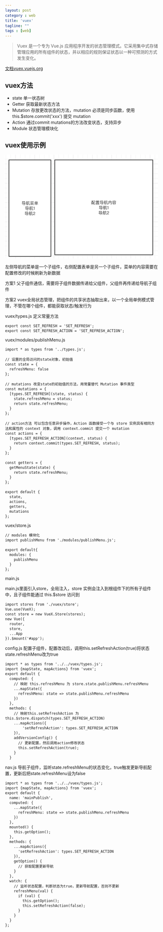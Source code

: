 ```yaml
---
layout: post
category : web
title: 'vuex'
tagline: ""
tags : [web]
---
```


> Vuex 是一个专为 Vue.js 应用程序开发的状态管理模式。它采用集中式存储管理应用的所有组件的状态，并以相应的规则保证状态以一种可预测的方式发生变化。

[文档vuex.vuejs.org](https://vuex.vuejs.org/zh/)

## vuex方法

- state 单一状态树
- Getter 获取最新状态方法
- Mutation 存放更改状态的方法，mutation 必须是同步函数，使用 this.$store.commit('xxx') 提交 mutation
- Action 通过commit mutations的方法改变状态，支持异步
- Module 状态管理模块化

<!--break-->

## vuex使用示例

![vuex-1.png](/images/201904/vuex-1.png)

左侧导航的菜单是一个子组件，右侧配置表单是另一个子组件，菜单的内容需要在配置修改的时候刷新为新数据

方案1 父子组件通信，需要将子组件数据传递给父组件，父组件再传递给导航子组件

方案2 vuex全局状态管理，把组件的共享状态抽取出来，以一个全局单例模式管理，不管在哪个组件，都能获取状态/触发行为

vuex/types.js 定义常量方法

```
export const SET_REFRESH = 'SET_REFRESH';
export const SET_REFRESH_ACTION = 'SET_REFRESH_ACTION';
```

vuex/modules/publishMenu.js

```
import * as types from '../types.js';

// 设置的全局访问的state对象，初始值
const state = {
  refreshMenu: false
};

// mutations 改变state的初始值的方法，用常量替代 Mutation 事件类型
const mutations = {
  [types.SET_REFRESH](state, status) {
    state.refreshMenu = status;
    return state.refreshMenu;
  }
};

// action方法 可以包含任意异步操作，Action 函数接受一个与 store 实例具有相同方法和属性的 context 对象，调用 context.commit 提交一个 mutation
const actions = {
  [types.SET_REFRESH_ACTION](context, status) {
    return context.commit(types.SET_REFRESH, status);
  }
};

const getters = {
  getMenuState(state) {
    return state.refreshMenu;
  }
};

export default {
  state,
  actions,
  getters,
  mutations
};
```

vuex/store.js

```
// modules 模块化
import publishMenu from './modules/publishMenu.js';

export default{
  modules: {
    publishMenu
  }
};
```

main.js

main.js里面引入store，全局注入，store 实例会注入到根组件下的所有子组件中，且子组件能通过 this.$store 访问到

```
import stores from './vuex/store';
Vue.use(VueX);
const store = new VueX.Store(stores);
new Vue({
  router,
  store,
  ...App
}).$mount('#app');
```

config.js 配置子组件，配置改动后，调用this.setRefreshAction(true)将状态state.refreshMenu改为true

```
import * as types from '../../vuex/types.js';
import {mapState, mapActions} from 'vuex';
export default {
  computed: {
    // 映射 this.refreshMenu 为 store.state.publishMenu.refreshMenu
    ...mapState({
      refreshMenu: state => state.publishMenu.refreshMenu
    })
  },
  methods: {
    // 映射this.setRefreshAction 为 this.$store.dispatch(types.SET_REFRESH_ACTION)
    ...mapActions({
        'setRefreshAction': types.SET_REFRESH_ACTION
    }),
    addVersionConfig() {
      // 更新配置，然后调用action修改状态
      this.setRefreshAction(true);
    }
  }
```

nav.js 导航子组件，监听state.refreshMenu的状态变化，true触发更新导航配置，更新后把state.refreshMenu设为false

```
import * as types from '../../vuex/types.js';
import {mapState, mapActions} from 'vuex';
export default {
  name: 'mainPublish',
  computed: {
    ...mapState({
      refreshMenu: state => state.publishMenu.refreshMenu
    })
  },
  mounted() {
    this.getOption();
  },
  methods: {
    ...mapActions({
      'setRefreshAction': types.SET_REFRESH_ACTION
    }),
    getOption() {
      // 获取配置更新导航
    }
  },
  watch: {
    // 监听状态配置，判断状态为true，更新导航配置，否则不更新
    refreshMenu(val) {
      if (val) {
        this.getOption();
        this.setRefreshAction(false);
      }
    }
  }
};
```
